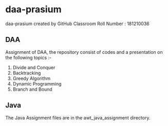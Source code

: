 # daa-prasium
daa-prasium created by GitHub Classroom
Roll Number : 181210036
## DAA
Assignment of DAA, the repository consist of codes and a presentation on the following topics :-
 1. Divide and Conquer
 2. Backtracking
 3. Greedy Algorithm
 4. Dynamic Programming
 5. Branch and Bound

## Java 
The Java Assignment files are in the awt_java_assignment directory.
